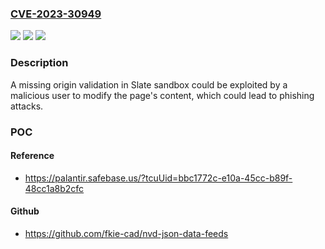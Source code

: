 ### [CVE-2023-30949](https://cve.mitre.org/cgi-bin/cvename.cgi?name=CVE-2023-30949)
![](https://img.shields.io/static/v1?label=Product&message=com.palantir.slate%3Aslate&color=blue)
![](https://img.shields.io/static/v1?label=Version&message=*%3C%206.207.0%20&color=brighgreen)
![](https://img.shields.io/static/v1?label=Vulnerability&message=The%20product%20does%20not%20use%2C%20or%20incorrectly%20uses%2C%20an%20input%20validation%20framework%20that%20is%20provided%20by%20the%20source%20language%20or%20an%20independent%20library.&color=brighgreen)

### Description

A missing origin validation in Slate sandbox could be exploited by a malicious user to modify the page's content, which could lead to phishing attacks.

### POC

#### Reference
- https://palantir.safebase.us/?tcuUid=bbc1772c-e10a-45cc-b89f-48cc1a8b2cfc

#### Github
- https://github.com/fkie-cad/nvd-json-data-feeds


